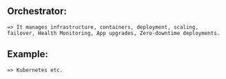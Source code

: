 ## Orchestrator:
    => It manages infrastructure, containers, deployment, scaling, failover, Health Monitoring, App upgrades, Zero-downtime deployments.

## Example: 
    => Kubernetes etc.
